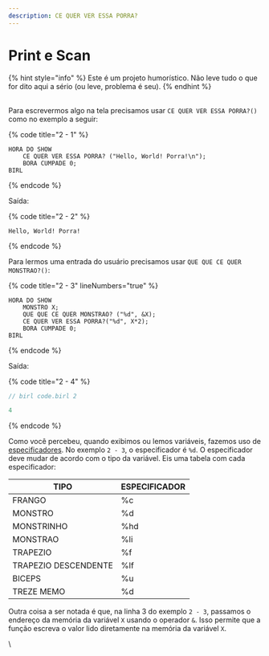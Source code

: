 ```yaml
---
description: CE QUER VER ESSA PORRA?
---
```


# Print e Scan

{% hint style="info" %}
Este é um projeto humorístico. Não leve tudo o que for dito aqui a sério (ou leve, problema é seu).
{% endhint %}

\
Para escrevermos algo na tela precisamos usar `CE QUER VER ESSA PORRA?()` como no exemplo a seguir:

{% code title="2 - 1" %}
```
HORA DO SHOW
    CE QUER VER ESSA PORRA? ("Hello, World! Porra!\n");
    BORA CUMPADE 0;
BIRL
```
{% endcode %}

Saída:

{% code title="2 - 2" %}
```
Hello, World! Porra!
```
{% endcode %}

Para lermos uma entrada do usuário precisamos usar `QUE QUE CE QUER MONSTRAO?()`:

{% code title="2 - 3" lineNumbers="true" %}
```
HORA DO SHOW
    MONSTRO X;
    QUE QUE CE QUER MONSTRAO? ("%d", &X);
    CE QUER VER ESSA PORRA?("%d", X*2);
    BORA CUMPADE 0;
BIRL
```
{% endcode %}

Saída:

{% code title="2 - 4" %}
```c
// birl code.birl 2

4
```
{% endcode %}

Como você percebeu, quando exibimos ou lemos variáveis, fazemos uso de [especificadores](https://www.freecodecamp.org/news/format-specifiers-in-c/). No exemplo `2 - 3`, o especificador é `%d`. O especificador deve mudar de acordo com o tipo da variável. Eis uma tabela com cada especificador:

&#x20;

| TIPO                 | ESPECIFICADOR |
| -------------------- | ------------- |
| FRANGO               | %c            |
| MONSTRO              | %d            |
| MONSTRINHO           | %hd           |
| MONSTRAO             | %li           |
| TRAPEZIO             | %f            |
| TRAPEZIO DESCENDENTE | %lf           |
| BICEPS               | %u            |
| TREZE MEMO           | %d            |

Outra coisa a ser notada é que, na linha 3 do exemplo `2 - 3`, passamos o endereço da memória da variável `X` usando o operador `&`. Isso permite que a função escreva o valor lido diretamente na memória da variável `X`.

\
